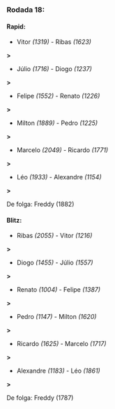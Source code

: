 ### Rodada 18:

#### Rapid:

* Vitor *(1319)*     -     Ribas *(1623)*

 **>** 
* Júlio *(1716)*     -     Diogo *(1237)*

 **>** 
* Felipe *(1552)*     -     Renato *(1226)*

 **>** 
* Milton *(1889)*     -     Pedro *(1225)*

 **>** 
* Marcelo *(2049)*     -     Ricardo *(1771)*

 **>** 
* Léo *(1933)*     -     Alexandre *(1154)*

 **>** 

De folga: Freddy (1882)

#### Blitz:

* Ribas *(2055)*     -     Vitor *(1216)*

 **>** 
* Diogo *(1455)*     -     Júlio *(1557)*

 **>** 
* Renato *(1004)*     -     Felipe *(1387)*

 **>** 
* Pedro *(1147)*     -     Milton *(1620)*

 **>** 
* Ricardo *(1625)*     -     Marcelo *(1717)*

 **>** 
* Alexandre *(1183)*     -     Léo *(1861)*

 **>** 

De folga: Freddy (1787)

